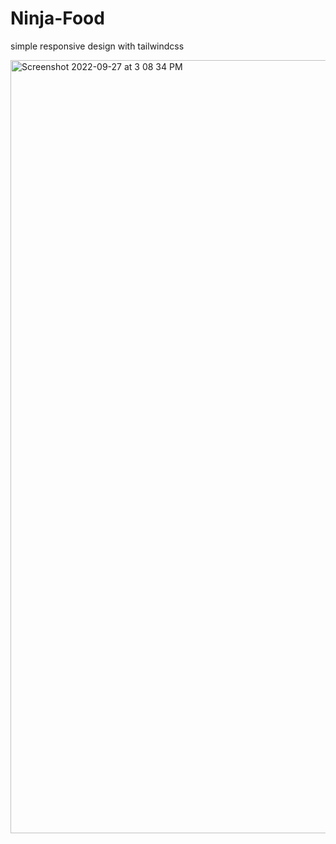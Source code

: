 # Ninja-Food
simple responsive design with tailwindcss

<img width="1237" alt="Screenshot 2022-09-27 at 3 08 34 PM" src="https://user-images.githubusercontent.com/73990701/192521888-048a9e9b-9d84-4fad-87f5-49cbfe28b9df.png">
